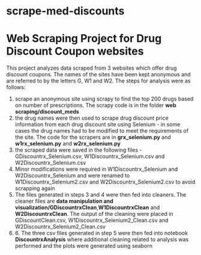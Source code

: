 # scrape-med-discounts
<h1>Web Scraping Project for Drug Discount Coupon websites</h1>
This project analyzes data scraped from 3 websites which offer drug discount coupons.  The names of the sites have been kept anonymous and are referred to by the letters G, W1 and W2.  The steps for analysis were as follows:
<ol>
<li>scrape an anonymous site using scrapy to find the top 200 drugs based on number of prescriptions.  The scrapy code is in the folder <strong>web scraping/discount_meds</strong></li>
<li>the drug names were then used to scrape drug discount price information from each drug discount site using Selenium - in some cases the drug names had to be modified to meet the requirements of the site.  The code for the scrapers are in <strong>grx_selenium.py</strong> and <strong>w1rx_selenium.py</strong> and <strong>w2rx_selenium.py</strong></li>
<li>the scraped data were saved in the following files - GDiscountrx_Selenium.csv, W1Discountrx_Selenium.csv and W2Discountrx_Selenium.csv</li>
<li>Minor modifications were required in W1Discountrx_Selenium and W2Discountrx_Selenium and were renamed to W1Discountrx_Selenium2.csv and W2Discountrx_Selenium2.csv to avoid scrapping again</li>
<li>The files generated in steps 3 and 4 were then fed into cleaners.  The cleaner files are <strong>data manipulation and visualization/GDiscountrxClean</strong>,<strong>W1DiscountrxClean</strong> and <strong>W2DiscountrxClean</strong>.  The output of the cleaning were placed in GDiscountClean.csv, W1Discountrx_Selenium2_Clean.csv and W2Discountrx_Selenium2_Clean.csv</li>
<li>6.  The three csv files generated in step 5 were then fed into notebook <strong>DiscountrxAnalysis</strong> where additional cleaning related to analysis was performed and the plots were generated using seaborn</li>
</ol>